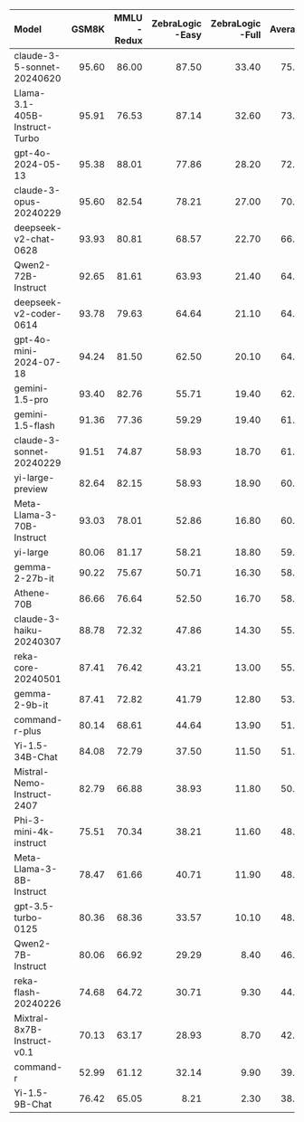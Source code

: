 | Model                         |   GSM8K |   MMLU<br/>-Redux |   ZebraLogic<br/>-Easy |   ZebraLogic<br/>-Full |   Average |
|:------------------------------|--------:|------------------:|-----------------------:|-----------------------:|----------:|
| claude-3-5-sonnet-20240620    |   95.60 |             86.00 |                  87.50 |                  33.40 |     75.62 |
| Llama-3.1-405B-Instruct-Turbo |   95.91 |             76.53 |                  87.14 |                  32.60 |     73.05 |
| gpt-4o-2024-05-13             |   95.38 |             88.01 |                  77.86 |                  28.20 |     72.36 |
| claude-3-opus-20240229        |   95.60 |             82.54 |                  78.21 |                  27.00 |     70.84 |
| deepseek-v2-chat-0628         |   93.93 |             80.81 |                  68.57 |                  22.70 |     66.50 |
| Qwen2-72B-Instruct            |   92.65 |             81.61 |                  63.93 |                  21.40 |     64.90 |
| deepseek-v2-coder-0614        |   93.78 |             79.63 |                  64.64 |                  21.10 |     64.79 |
| gpt-4o-mini-2024-07-18        |   94.24 |             81.50 |                  62.50 |                  20.10 |     64.59 |
| gemini-1.5-pro                |   93.40 |             82.76 |                  55.71 |                  19.40 |     62.82 |
| gemini-1.5-flash              |   91.36 |             77.36 |                  59.29 |                  19.40 |     61.85 |
| claude-3-sonnet-20240229      |   91.51 |             74.87 |                  58.93 |                  18.70 |     61.00 |
| yi-large-preview              |   82.64 |             82.15 |                  58.93 |                  18.90 |     60.66 |
| Meta-Llama-3-70B-Instruct     |   93.03 |             78.01 |                  52.86 |                  16.80 |     60.18 |
| yi-large                      |   80.06 |             81.17 |                  58.21 |                  18.80 |     59.56 |
| gemma-2-27b-it                |   90.22 |             75.67 |                  50.71 |                  16.30 |     58.23 |
| Athene-70B                    |   86.66 |             76.64 |                  52.50 |                  16.70 |     58.12 |
| claude-3-haiku-20240307       |   88.78 |             72.32 |                  47.86 |                  14.30 |     55.81 |
| reka-core-20240501            |   87.41 |             76.42 |                  43.21 |                  13.00 |     55.01 |
| gemma-2-9b-it                 |   87.41 |             72.82 |                  41.79 |                  12.80 |     53.70 |
| command-r-plus                |   80.14 |             68.61 |                  44.64 |                  13.90 |     51.82 |
| Yi-1.5-34B-Chat               |   84.08 |             72.79 |                  37.50 |                  11.50 |     51.47 |
| Mistral-Nemo-Instruct-2407    |   82.79 |             66.88 |                  38.93 |                  11.80 |     50.10 |
| Phi-3-mini-4k-instruct        |   75.51 |             70.34 |                  38.21 |                  11.60 |     48.92 |
| Meta-Llama-3-8B-Instruct      |   78.47 |             61.66 |                  40.71 |                  11.90 |     48.19 |
| gpt-3.5-turbo-0125            |   80.36 |             68.36 |                  33.57 |                  10.10 |     48.10 |
| Qwen2-7B-Instruct             |   80.06 |             66.92 |                  29.29 |                   8.40 |     46.17 |
| reka-flash-20240226           |   74.68 |             64.72 |                  30.71 |                   9.30 |     44.85 |
| Mixtral-8x7B-Instruct-v0.1    |   70.13 |             63.17 |                  28.93 |                   8.70 |     42.73 |
| command-r                     |   52.99 |             61.12 |                  32.14 |                   9.90 |     39.04 |
| Yi-1.5-9B-Chat                |   76.42 |             65.05 |                   8.21 |                   2.30 |     38.00 |